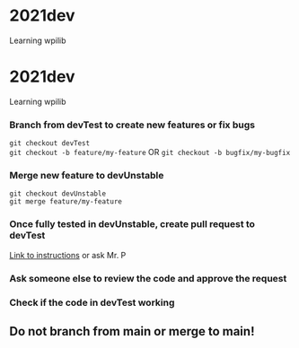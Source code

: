 # 2021dev
Learning wpilib

# 2021dev
Learning wpilib

### Branch from devTest to create new features or fix bugs

`git checkout devTest`  
`git checkout -b feature/my-feature` OR `git checkout -b bugfix/my-bugfix`
 
### Merge new feature to devUnstable
  
`git checkout devUnstable`  
`git merge feature/my-feature`

### Once fully tested in devUnstable, create pull request to devTest

[Link to instructions](https://docs.github.com/en/github/collaborating-with-pull-requests/proposing-changes-to-your-work-with-pull-requests/creating-a-pull-request) or ask Mr. P
  
### Ask someone else to review the code and approve the request
  
### Check if the code in devTest working
  
## Do not branch from main or merge to main!
